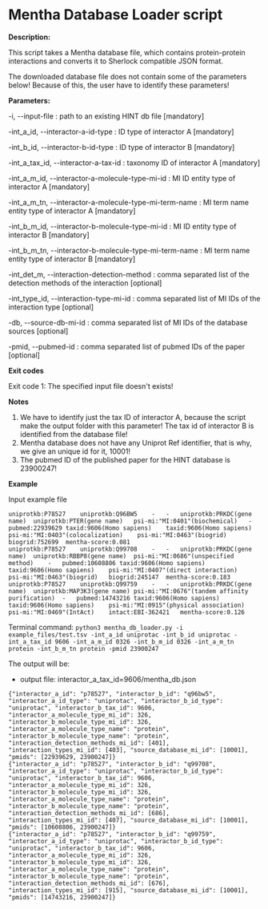 # Mentha Database Loader script

**Description:**

This script takes a Mentha database file, which contains protein-protein
interactions and converts it to Sherlock compatible JSON format.

The downloaded database file does not contain some of the parameters below!
Because of this, the user have to identify these parameters!


**Parameters:**

-i, --input-file <path>                                       : path to an existing HINT db file [mandatory]

-int_a_id, --interactor-a-id-type <str>                       : ID type of interactor A [mandatory]

-int_b_id, --interactor-b-id-type <str>                       : ID type of interactor B [mandatory]

-int_a_tax_id, --interactor-a-tax-id <int>                    : taxonomy ID of interactor A [mandatory]

-int_a_m_id, --interactor-a-molecule-type-mi-id <int>         : MI ID entity type of interactor A [mandatory]

-int_a_m_tn, --interactor-a-molecule-type-mi-term-name <str>  : MI term name entity type of interactor A [mandatory]

-int_b_m_id, --interactor-b-molecule-type-mi-id <int>         : MI ID entity type of interactor B [mandatory]

-int_b_m_tn, --interactor-b-molecule-type-mi-term-name <str>  : MI term name entity type of interactor B [mandatory]

-int_det_m, --interaction-detection-method <int>              : comma separated list of the detection methods of the interaction [optional]

-int_type_id, --interaction-type-mi-id <int>                  : comma separated list of MI IDs of the interaction type [optional]

-db, --source-db-mi-id <int>                                  : comma separated list of MI IDs of the database sources [optional]

-pmid, --pubmed-id <int>                                      : comma separated list of pubmed IDs of the paper [optional]


**Exit codes**

Exit code 1: The specified input file doesn't exists!


**Notes**

1) We have to identify just the tax ID of interactor A, because the script make the output folder with this parameter!
The tax id of interactor B is identified from the database file!
2) Mentha database does not have any Uniprot Ref identifier, that is why, we give an unique id for it, 10001!
3) The pubmed ID of the published paper for the HINT database is 23900247!


**Example**

Input example file
```
uniprotkb:P78527	uniprotkb:Q96BW5	-	-	uniprotkb:PRKDC(gene name)	uniprotkb:PTER(gene name)	psi-mi:"MI:0401"(biochemical)	-	pubmed:22939629	taxid:9606(Homo sapiens)	taxid:9606(Homo sapiens)	psi-mi:"MI:0403"(colocalization)	psi-mi:"MI:0463"(biogrid)	biogrid:752699	mentha-score:0.081
uniprotkb:P78527	uniprotkb:Q99708	-	-	uniprotkb:PRKDC(gene name)	uniprotkb:RBBP8(gene name)	psi-mi:"MI:0686"(unspecified method)	-	pubmed:10608806	taxid:9606(Homo sapiens)	taxid:9606(Homo sapiens)	psi-mi:"MI:0407"(direct interaction)	psi-mi:"MI:0463"(biogrid)	biogrid:245147	mentha-score:0.183
uniprotkb:P78527	uniprotkb:Q99759	-	-	uniprotkb:PRKDC(gene name)	uniprotkb:MAP3K3(gene name)	psi-mi:"MI:0676"(tandem affinity purification)	-	pubmed:14743216	taxid:9606(Homo sapiens)	taxid:9606(Homo sapiens)	psi-mi:"MI:0915"(physical association)	psi-mi:"MI:0469"(IntAct)	intact:EBI-362421	mentha-score:0.126
```

Terminal command:
`python3 mentha_db_loader.py -i example_files/test.tsv -int_a_id uniprotac -int_b_id uniprotac -int_a_tax_id 9606 -int_a_m_id 0326 -int_b_m_id 0326 -int_a_m_tn protein -int_b_m_tn protein -pmid 23900247`

The output will be:
- output file: interactor_a_tax_id=9606/mentha_db.json
```
{"interactor_a_id": "p78527", "interactor_b_id": "q96bw5", "interactor_a_id_type": "uniprotac", "interactor_b_id_type": "uniprotac", "interactor_b_tax_id": 9606, "interactor_a_molecule_type_mi_id": 326, "interactor_b_molecule_type_mi_id": 326, "interactor_a_molecule_type_name": "protein", "interactor_b_molecule_type_name": "protein", "interaction_detection_methods_mi_id": [401], "interaction_types_mi_id": [403], "source_database_mi_id": [10001], "pmids": [22939629, 23900247]}
{"interactor_a_id": "p78527", "interactor_b_id": "q99708", "interactor_a_id_type": "uniprotac", "interactor_b_id_type": "uniprotac", "interactor_b_tax_id": 9606, "interactor_a_molecule_type_mi_id": 326, "interactor_b_molecule_type_mi_id": 326, "interactor_a_molecule_type_name": "protein", "interactor_b_molecule_type_name": "protein", "interaction_detection_methods_mi_id": [686], "interaction_types_mi_id": [407], "source_database_mi_id": [10001], "pmids": [10608806, 23900247]}
{"interactor_a_id": "p78527", "interactor_b_id": "q99759", "interactor_a_id_type": "uniprotac", "interactor_b_id_type": "uniprotac", "interactor_b_tax_id": 9606, "interactor_a_molecule_type_mi_id": 326, "interactor_b_molecule_type_mi_id": 326, "interactor_a_molecule_type_name": "protein", "interactor_b_molecule_type_name": "protein", "interaction_detection_methods_mi_id": [676], "interaction_types_mi_id": [915], "source_database_mi_id": [10001], "pmids": [14743216, 23900247]}
```

